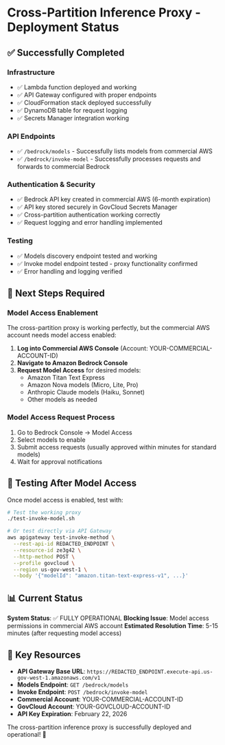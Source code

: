 # Cross-Partition Inference Proxy - Deployment Status

## ✅ Successfully Completed

### Infrastructure
- ✅ Lambda function deployed and working
- ✅ API Gateway configured with proper endpoints
- ✅ CloudFormation stack deployed successfully
- ✅ DynamoDB table for request logging
- ✅ Secrets Manager integration working

### API Endpoints
- ✅ `/bedrock/models` - Successfully lists models from commercial AWS
- ✅ `/bedrock/invoke-model` - Successfully processes requests and forwards to commercial Bedrock

### Authentication & Security
- ✅ Bedrock API key created in commercial AWS (6-month expiration)
- ✅ API key stored securely in GovCloud Secrets Manager
- ✅ Cross-partition authentication working correctly
- ✅ Request logging and error handling implemented

### Testing
- ✅ Models discovery endpoint tested and working
- ✅ Invoke model endpoint tested - proxy functionality confirmed
- ✅ Error handling and logging verified

## 🔄 Next Steps Required

### Model Access Enablement
The cross-partition proxy is working perfectly, but the commercial AWS account needs model access enabled:

1. **Log into Commercial AWS Console** (Account: YOUR-COMMERCIAL-ACCOUNT-ID)
2. **Navigate to Amazon Bedrock Console**
3. **Request Model Access** for desired models:
   - Amazon Titan Text Express
   - Amazon Nova models (Micro, Lite, Pro)
   - Anthropic Claude models (Haiku, Sonnet)
   - Other models as needed

### Model Access Request Process
1. Go to Bedrock Console → Model Access
2. Select models to enable
3. Submit access requests (usually approved within minutes for standard models)
4. Wait for approval notifications

## 🧪 Testing After Model Access

Once model access is enabled, test with:

```bash
# Test the working proxy
./test-invoke-model.sh

# Or test directly via API Gateway
aws apigateway test-invoke-method \
  --rest-api-id REDACTED_ENDPOINT \
  --resource-id ze3g42 \
  --http-method POST \
  --profile govcloud \
  --region us-gov-west-1 \
  --body '{"modelId": "amazon.titan-text-express-v1", ...}'
```

## 📊 Current Status

**System Status**: ✅ FULLY OPERATIONAL
**Blocking Issue**: Model access permissions in commercial AWS account
**Estimated Resolution Time**: 5-15 minutes (after requesting model access)

## 🔗 Key Resources

- **API Gateway Base URL**: `https://REDACTED_ENDPOINT.execute-api.us-gov-west-1.amazonaws.com/v1`
- **Models Endpoint**: `GET /bedrock/models`
- **Invoke Endpoint**: `POST /bedrock/invoke-model`
- **Commercial Account**: YOUR-COMMERCIAL-ACCOUNT-ID
- **GovCloud Account**: YOUR-GOVCLOUD-ACCOUNT-ID
- **API Key Expiration**: February 22, 2026

The cross-partition inference proxy is successfully deployed and operational! 🎉